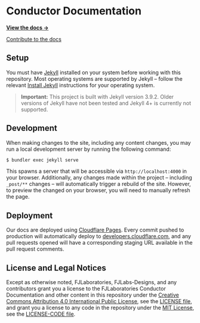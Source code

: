 # Conductor Documentation

**[View the docs →](https://conductor.fjlaboratories.com/)**

[Contribute to the docs](https://github.com/cloudflare/cloudflare-docs/blob/production/CONTRIBUTING.md)

## Setup

You must have [Jekyll](https://jekyllrb.com/) installed on your system before working with this repository. Most operating systems are supported by Jekyll – follow the relevant [Install Jekyll](https://jekyllrb.com/docs/installation/) instructions for your operating system.

> **Important:** This project is built with Jekyll version 3.9.2. Older versions of Jekyll have not been tested and Jekyll 4+ is currently not supported.

## Development

When making changes to the site, including any content changes, you may run a local development server by running the following command:

```sh
$ bundler exec jekyll serve
```

This spawns a server that will be accessible via `http://localhost:4000` in your browser. Additionally, any changes made within the project – including `_post/**` changes – will automatically trigger a rebuild of the site. However, to preview the changed on your browser, you will need to manually refresh the page.

## Deployment

Our docs are deployed using [Cloudflare Pages](https://pages.cloudflare.com). Every commit pushed to production will automatically deploy to [developers.cloudflare.com](https://developers.cloudflare.com), and any pull requests opened will have a corresponding staging URL available in the pull request comments.

## License and Legal Notices

Except as otherwise noted, FJLaboratories, FJLabs-Designs, and any contributors grant you a license to the FJLaboratories Conductor Documentation and other content in this repository under the [Creative Commons Attribution 4.0 International Public License](https://creativecommons.org/licenses/by/4.0/legalcode), see the [LICENSE file](https://github.com/fjlabs-designs/conductor-documentation/blob/production/LICENSE), and grant you a license to any code in the repository under the [MIT License](https://opensource.org/licenses/MIT), see the [LICENSE-CODE file](https://github.com/fjlabs-designs/conductor-documentation/blob/production/LICENSE-CODE).